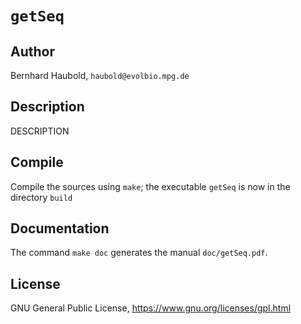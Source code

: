 # `getSeq`
## Author
Bernhard Haubold, `haubold@evolbio.mpg.de`
## Description
DESCRIPTION
## Compile
Compile the sources using `make`; the executable `getSeq` is now in the directory `build`
## Documentation
The command `make doc` generates the manual `doc/getSeq.pdf`.
## License
GNU General Public License, https://www.gnu.org/licenses/gpl.html
